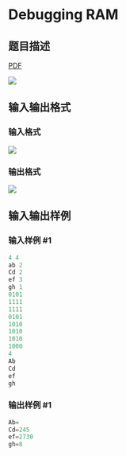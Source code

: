 # Debugging RAM

## 题目描述

[problemUrl]: https://uva.onlinejudge.org/index.php?option=com_onlinejudge&Itemid=8&category=117&page=show_problem&problem=2836

[PDF](https://uva.onlinejudge.org/external/117/p11736.pdf)

![](https://cdn.luogu.com.cn/upload/vjudge_pic/UVA11736/dba7ed4905ec18d14f7114e76fb3a486269ae756.png)

## 输入输出格式

### 输入格式

![](https://cdn.luogu.com.cn/upload/vjudge_pic/UVA11736/0eaa089a57fd35fd34480bfe1b4202ef8d677ab5.png)

### 输出格式

![](https://cdn.luogu.com.cn/upload/vjudge_pic/UVA11736/c112192e6d82280635030f214a86239a2a3e830b.png)

## 输入输出样例

### 输入样例 #1

```cpp
4 4
ab 2
Cd 2
ef 3
gh 1
0101
1111
1111
0101
1010
1010
1010
1000
4
Ab
Cd
ef
gh
```


### 输出样例 #1

```cpp
Ab=
Cd=245
ef=2730
gh=8
```


